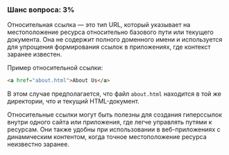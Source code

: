 ### Шанс вопроса: 3%

Относительная ссылка — это тип URL, который указывает на местоположение ресурса относительно базового пути или текущего документа. Она не содержит полного доменного имени и используется для упрощения формирования ссылок в приложениях, где контекст заранее известен.

Пример относительной ссылки:
```html
<a href="about.html">About Us</a>
```
В этом случае предполагается, что файл `about.html` находится в той же директории, что и текущий HTML-документ.

Относительные ссылки могут быть полезны для создания гиперссылок внутри одного сайта или приложения, где легче управлять путями к ресурсам. Они также удобны при использовании в веб-приложениях с динамическим контентом, когда точное местоположение ресурса неизвестно заранее.